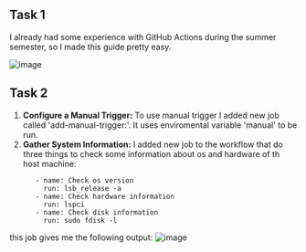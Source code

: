 ## Task 1
I already had some experience with GitHub Actions during the summer semester, so I made this guide pretty easy.

![image](https://github.com/user-attachments/assets/ec7f303c-b466-4fa5-8558-f16641ee43db)


## Task 2

1) **Configure a Manual Trigger:**
     To use manual trigger I added new job called 'add-manual-trigger:'. It uses enviromental variable 'manual' to be run.
2) **Gather System Information:**
     I added new job to the workflow that do three things to check some information about os and hardware of th host machine:
   ```
      - name: Check os version
        run: lsb_release -a
      - name: Check hardware information
        run: lspci
      - name: Check disk information
        run: sudo fdisk -l
    ```
this job gives me the following output:
![image](https://github.com/user-attachments/assets/9c42846f-71d9-4b44-85a3-41a9a7bb2e6e)
